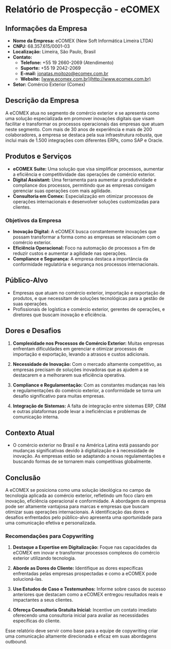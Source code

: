 # Relatório de Prospecção - eCOMEX

## Informações da Empresa

- **Nome da Empresa:** eCOMEX (New Soft Informática Limeira LTDA)
- **CNPJ:** 68.357.615/0001-03
- **Localização:** Limeira, São Paulo, Brasil
- **Contato:**
  - **Telefone:** +55 19 2660-2069 (Atendimento)
  - **Suporte:** +55 19 2042-2069
  - **E-mail:** jonatas.moitozo@ecomex.com.br
  - **Website:** [www.ecomex.com.br](http://www.ecomex.com.br)
- **Setor:** Comércio Exterior (Comex)
  
## Descrição da Empresa

A eCOMEX atua no segmento de comércio exterior e se apresenta como uma solução especializada em promover inovações digitais que visam facilitar e transformar os processos operacionais das empresas que atuam neste segmento. Com mais de 30 anos de experiência e mais de 200 colaboradores, a empresa se destaca pela sua infraestrutura robusta, que inclui mais de 1.500 integrações com diferentes ERPs, como SAP e Oracle.

## Produtos e Serviços

- **eCOMEX Suite:** Uma solução que visa simplificar processos, aumentar a eficiência e competitividade das operações de comércio exterior.
- **Digital Assistant:** Uma ferramenta para aumentar a produtividade e compliance dos processos, permitindo que as empresas consigam gerenciar suas operações com mais agilidade.
- **Consultoria em Comex:** Especialização em otimizar processos de operações internacionais e desenvolver soluções customizadas para clientes.

### Objetivos da Empresa
- **Inovação Digital:** A eCOMEX busca constantemente inovações que possam transformar a forma como as empresas se relacionam com o comércio exterior.
- **Eficiência Operacional:** Foco na automação de processos a fim de reduzir custos e aumentar a agilidade nas operações.
- **Compliance e Segurança:** A empresa destaca a importância da conformidade regulatória e segurança nos processos internacionais.

## Público-Alvo

- Empresas que atuam no comércio exterior, importação e exportação de produtos, e que necessitam de soluções tecnológicas para a gestão de suas operações.
- Profissionais de logística e comércio exterior, gerentes de operações, e diretores que buscam inovação e eficiência.

## Dores e Desafios

1. **Complexidade nos Processos de Comércio Exterior:** Muitas empresas enfrentam dificuldades em gerenciar e otimizar processos de importação e exportação, levando a atrasos e custos adicionais.
   
2. **Necessidade de Inovação:** Com o mercado altamente competitivo, as empresas precisam de soluções inovadoras que as ajudem a se destacarem e a melhorarem sua eficiência operativa.
   
3. **Compliance e Regulamentação:** Com as constantes mudanças nas leis e regulamentações do comércio exterior, a conformidade se torna um desafio significativo para muitas empresas.

4. **Integração de Sistemas:** A falta de integração entre sistemas ERP, CRM e outras plataformas pode levar a ineficiências e problemas de comunicação interna.

## Contexto Atual

- O comércio exterior no Brasil e na América Latina está passando por mudanças significativas devido à digitalização e à necessidade de inovação. As empresas estão se adaptando a novas regulamentações e buscando formas de se tornarem mais competitivas globalmente.

## Conclusão

A eCOMEX se posiciona como uma solução ideológica no campo da tecnologia aplicada ao comércio exterior, refletindo um foco claro em inovação, eficiência operacional e conformidade. A abordagem da empresa pode ser altamente vantajosa para marcas e empresas que buscam otimizar suas operações internacionais. A identificação das dores e desafios enfrentados pelo público-alvo apresenta uma oportunidade para uma comunicação efetiva e personalizada.

### Recomendações para Copywriting

1. **Destaque a Expertise em Digitalização:** Foque nas capacidades da eCOMEX em inovar e transformar processos complexos do comércio exterior utilizando tecnologia.
  
2. **Aborde as Dores do Cliente:** Identifique as dores específicas enfrentadas pelas empresas prospectadas e como a eCOMEX pode solucioná-las.
   
3. **Use Estudos de Caso e Testemunhos:** Informe sobre casos de sucesso anteriores que destacam como a eCOMEX entregou resultados reais e impactantes a seus clientes.

4. **Ofereça Consultoria Gratuita Inicial:** Incentive um contato imediato oferecendo uma consultoria inicial para avaliar as necessidades específicas do cliente.

Esse relatório deve servir como base para a equipe de copywriting criar uma comunicação altamente direcionada e eficaz em suas abordagens outbound.